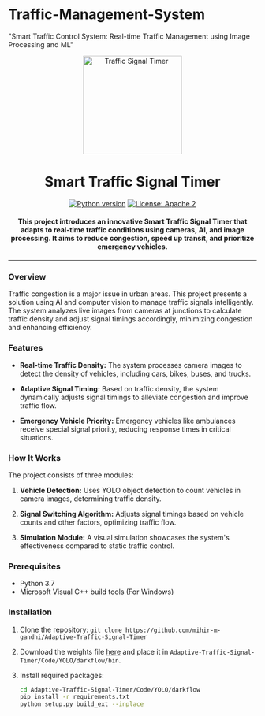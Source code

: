 # Traffic-Management-System
"Smart Traffic Control System: Real-time Traffic Management using Image Processing and ML"
<p align="center">
 <img height=200px src="./traffic-signal.jpg" alt="Traffic Signal Timer">
</p>

<h1 align="center">Smart Traffic Signal Timer</h1>

<div align="center">

[![Python version](https://img.shields.io/badge/python-3.7-blue.svg)](https://www.python.org/downloads/release/python-370/)
[![License: Apache 2](https://img.shields.io/badge/License-Apache-yellow.svg)](https://www.apache.org/licenses/LICENSE-2.0)

<h4>This project introduces an innovative Smart Traffic Signal Timer that adapts to real-time traffic conditions using cameras, AI, and image processing. It aims to reduce congestion, speed up transit, and prioritize emergency vehicles.</h4>

</div>

-----------------------------------------

### Overview

Traffic congestion is a major issue in urban areas. This project presents a solution using AI and computer vision to manage traffic signals intelligently. The system analyzes live images from cameras at junctions to calculate traffic density and adjust signal timings accordingly, minimizing congestion and enhancing efficiency.

### Features

- **Real-time Traffic Density:** The system processes camera images to detect the density of vehicles, including cars, bikes, buses, and trucks.

- **Adaptive Signal Timing:** Based on traffic density, the system dynamically adjusts signal timings to alleviate congestion and improve traffic flow.

- **Emergency Vehicle Priority:** Emergency vehicles like ambulances receive special signal priority, reducing response times in critical situations.

### How It Works

The project consists of three modules:

1. **Vehicle Detection:** Uses YOLO object detection to count vehicles in camera images, determining traffic density.

2. **Signal Switching Algorithm:** Adjusts signal timings based on vehicle counts and other factors, optimizing traffic flow.

3. **Simulation Module:** A visual simulation showcases the system's effectiveness compared to static traffic control.

### Prerequisites

- Python 3.7
- Microsoft Visual C++ build tools (For Windows)

### Installation

1. Clone the repository: `git clone https://github.com/mihir-m-gandhi/Adaptive-Traffic-Signal-Timer`

2. Download the weights file [here](https://drive.google.com/file/d/1flTehMwmGg-PMEeQCsDS2VWRLGzV6Wdo/view?usp=sharing) and place it in `Adaptive-Traffic-Signal-Timer/Code/YOLO/darkflow/bin`.

3. Install required packages:
   ```sh
   cd Adaptive-Traffic-Signal-Timer/Code/YOLO/darkflow
   pip install -r requirements.txt
   python setup.py build_ext --inplace

